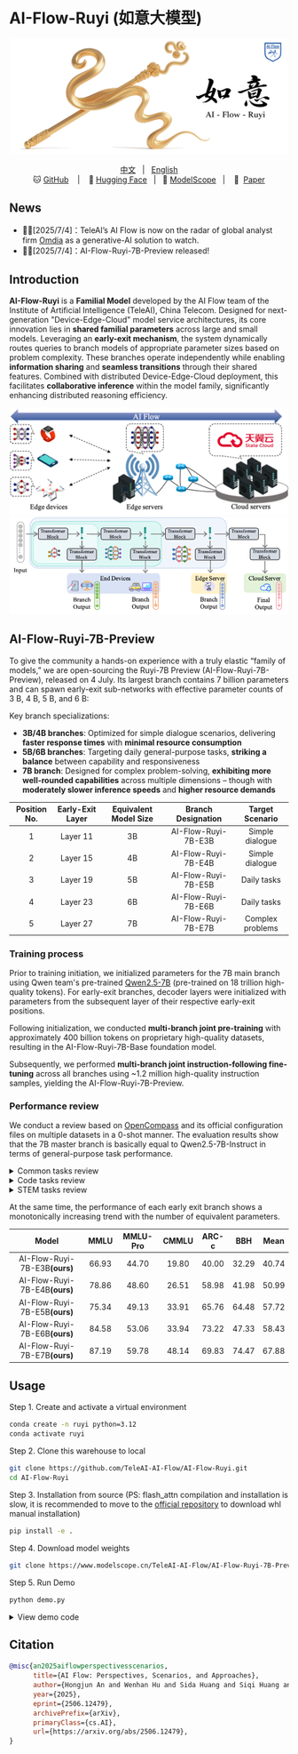 # AI-Flow-Ruyi (如意大模型)

<p align="center">
    <img src="assets/AI-Flow-Ruyi-logo.png" width="500" />
</p>

<p align="center">
        <a href="README.md">中文</a> &nbsp | &nbsp <a href="README_en.md">English</a>
        <br>
        🐱 <a href="https://github.com/TeleAI-AI-Flow/AI-Flow-Ruyi">GitHub</a> &nbsp&nbsp | &nbsp&nbsp 🤗 <a href="https://huggingface.co/TeleAI-AI-Flow/AI-Flow-Ruyi-7B-Preview0704">Hugging Face</a>&nbsp&nbsp | &nbsp&nbsp🤖 <a href="https://www.modelscope.cn/models/TeleAI-AI-Flow/AI-Flow-Ruyi-7B-Preview0704/">ModelScope</a>&nbsp&nbsp | &nbsp&nbsp 📑&nbsp <a href="https://www.arxiv.org/abs/2506.12479">Paper</a>
</p>

## News

* 🎉🎉[2025/7/4]：TeleAI’s AI Flow is now on the radar of global analyst firm [Omdia](https://omdia.tech.informa.com/om137892/on-the-radar-teleai-brings-intelligence-to-the-network-edge-through-ai-flow) as a generative-AI solution to watch.
* 🎉🎉[2025/7/4]：AI-Flow-Ruyi-7B-Preview released!

## Introduction

**AI-Flow-Ruyi** is a **Familial Model** developed by the AI Flow team  of the Institute of Artificial Intelligence (TeleAI), China Telecom. Designed for next-generation "Device-Edge-Cloud" model service architectures, its core innovation lies in **shared familial parameters** across large and small models. Leveraging an **early-exit mechanism**, the system dynamically routes queries to branch models of appropriate parameter sizes based on problem complexity. These branches operate independently while enabling **information sharing** and **seamless transitions** through their shared features. Combined with distributed Device-Edge-Cloud deployment, this facilitates **collaborative inference** within the model family, significantly enhancing distributed reasoning efficiency.

![](assets/ai-flow.png)
![](assets/ruyi_model.png)

## AI-Flow-Ruyi-7B-Preview

To give the community a hands-on experience with a truly elastic “family of models,” we are open-sourcing the Ruyi-7B Preview (AI-Flow-Ruyi-7B-Preview), released on 4 July. Its largest branch contains 7 billion parameters and can spawn early-exit sub-networks with effective parameter counts of 3 B, 4 B, 5 B, and 6 B:

Key branch specializations:
* **3B/4B branches**: Optimized for simple dialogue scenarios, delivering **faster response times** with **minimal resource consumption**
* **5B/6B branches**: Targeting daily general-purpose tasks, **striking a balance** between capability and responsiveness
* **7B branch**: Designed for complex problem-solving, **exhibiting more well-rounded capabilities** across multiple dimensions – though with **moderately slower inference speeds** and **higher resource demands**

|Position No.|Early-Exit Layer|Equivalent Model Size|Branch Designation|Target Scenario|
|:-:|:-:|:-:|:-:|:-:|
|1|Layer 11|3B|AI-Flow-Ruyi-7B-E3B|Simple dialogue|
|2|Layer 15|4B|AI-Flow-Ruyi-7B-E4B|Simple dialogue|
|3|Layer 19|5B|AI-Flow-Ruyi-7B-E5B|Daily tasks|
|4|Layer 23|6B|AI-Flow-Ruyi-7B-E6B|Daily tasks|
|5|Layer 27|7B|AI-Flow-Ruyi-7B-E7B|Complex problems|

### Training process

Prior to training initiation, we initialized parameters for the 7B main branch using Qwen team's pre-trained [Qwen2.5-7B](https://arxiv.org/abs/2412.15115) (pre-trained on 18 trillion high-quality tokens). For early-exit branches, decoder layers were initialized with parameters from the subsequent layer of their respective early-exit positions.

Following initialization, we conducted **multi-branch joint pre-training** with approximately 400 billion tokens on proprietary high-quality datasets, resulting in the AI-Flow-Ruyi-7B-Base foundation model.

Subsequently, we performed **multi-branch joint instruction-following fine-tuning** across all branches using ~1.2 million high-quality instruction samples, yielding the AI-Flow-Ruyi-7B-Preview.

### Performance review

We conduct a review based on [OpenCompass](https://github.com/open-compass/opencompass) and its official configuration files on multiple datasets in a 0-shot manner. The evaluation results show that the 7B master branch is basically equal to Qwen2.5-7B-Instruct in terms of general-purpose task performance.

<details>
<summary>Common tasks review</summary>

|Model|MMLU|MMLU-Pro|CMMLU|ARC-c|BBH|Mean|
|:-:|:-:|:-:|:-:|:-:|:-:|:-:|
|Qwen3-8B(think)|74.78|66.02|76.33|63.39|60.68|68.24|
|Qwen2.5-7B-Instruct|70.88|56.33|75.71|86.44|51.51|68.17|
|Llama-3.1-8B-Instruct|53.16|45.36|51.65|83.73|72.47|61.27|
|AI-Flow-Ruyi-7B-E7B<b>(ours)</b>|87.19|59.78|48.14|69.83|74.47|67.88|

</details>

<details>
<summary>Code tasks review</summary>

|Model|MBPP|HumanEval|LiveCodeBench|Mean|
|:-:|:-:|:-:|:-:|:-:|
|Qwen3-8B(think)|78.60|84.76|63.10|75.49|
|Qwen2.5-7B-Instruct|70.82|84.15|34.55|63.17|
|Llama3.1-8B-Instruct|68.48|63.41|8.15|46.68|
|AI-Flow-Ruyi-7B-E7B<b>(ours)</b>|66.93|64.63|30.01|53.86|

</details>

<details>
<summary>STEM tasks review</summary>

|Model|Math|GPQA|GSM-8K|Mean|
|:-:|:-:|:-:|:-:|:-:|
|Qwen3-8B(think)|83.84|38.38|93.03|71.75|
|Qwen2.5-7B-Instruct|73.66|35.35|88.48|65.83|
|Llama3.1-8B-Instruct|49.22|25.25|85.82|53.43|
|AI-Flow-Ruyi-7B-E7B<b>(ours)</b>|44.94|24.75|81.65|50.45|

</details>


At the same time, the performance of each early exit branch shows a monotonically increasing trend with the number of equivalent parameters.

|Model|MMLU|MMLU-Pro|CMMLU|ARC-c|BBH|Mean|
|:-:|:-:|:-:|:-:|:-:|:-:|:-:|
|AI-Flow-Ruyi-7B-E3B<b>(ours)</b>|66.93|44.70|19.80|40.00|32.29|40.74|
|AI-Flow-Ruyi-7B-E4B<b>(ours)</b>|78.86|48.60|26.51|58.98|41.98|50.99|
|AI-Flow-Ruyi-7B-E5B<b>(ours)</b>|75.34|49.13|33.91|65.76|64.48|57.72|
|AI-Flow-Ruyi-7B-E6B<b>(ours)</b>|84.58|53.06|33.94|73.22|47.33|58.43|
|AI-Flow-Ruyi-7B-E7B<b>(ours)</b>|87.19|59.78|48.14|69.83|74.47|67.88|

## Usage

Step 1. Create and activate a virtual environment

```sh
conda create -n ruyi python=3.12
conda activate ruyi
```

Step 2. Clone this warehouse to local

```sh
git clone https://github.com/TeleAI-AI-Flow/AI-Flow-Ruyi.git
cd AI-Flow-Ruyi
```

Step 3. Installation from source (PS: flash_attn compilation and installation is slow, it is recommended to move to the [official repository](https://github.com/Dao-AILab/flash-attention/releases/tag/v2.7.4.post1) to download whl manual installation)

```sh
pip install -e .
```

Step 4. Download model weights

```sh
git clone https://www.modelscope.cn/TeleAI-AI-Flow/AI-Flow-Ruyi-7B-Preview0704.git models/AI-Flow-Ruyi-7B-Preview0704
```

Step 5. Run Demo

```sh
python demo.py
```

<details>
<summary>View demo code</summary>

```py
import torch
from ruyi.global_var import set_global_val
from transformers import GenerationConfig
from transformers import AutoModelForCausalLM, AutoTokenizer


model_path = f"models/AI-Flow-Ruyi-7B-Preview0704"
tokenizer = AutoTokenizer.from_pretrained(model_path, trust_remote_code=True)
model = AutoModelForCausalLM.from_pretrained(model_path, trust_remote_code=True, attn_implementation='flash_attention_2', torch_dtype=torch.bfloat16).to('cuda')


generation_config = GenerationConfig(
    do_sample=True,                  
    top_k=30,                        
    top_p=0.95,                      
    temperature=0.6,                 
    repetition_penalty=1.2,          
    no_repeat_ngram_size=3,          
    max_new_tokens=8192
)

# input text
messages = [
    {"role": "user", "content": "Introduce yourself."},
]

# Apply chat_template template
prompt = tokenizer.apply_chat_template(messages, tokenize=False, add_generation_prompt=True)
inputs = tokenizer(prompt, return_tensors="pt")

# Model Generation
with torch.no_grad():
    # Setting the early exit point
    # - 11: First early exit point corresponding to about 3B.
    # - 15: second early exit point, corresponding to approximately 4B.
    # - 19: third early exit point, corresponding to about 5B.
    # - 23: fourth early exit point, corresponding to approximately 6B.
    # - 27: fifth early exit point, corresponding to about 7B.
    set_global_val("early_exit_point", 11)  

    output = model.generate(
        inputs["input_ids"].to('cuda'),
        generation_config=generation_config
    )

# Decode and print results
generated_text = tokenizer.decode(output[0], skip_special_tokens=False)
print(generated_text)
```

</details>

## Citation

```bibtex
@misc{an2025aiflowperspectivesscenarios,
      title={AI Flow: Perspectives, Scenarios, and Approaches}, 
      author={Hongjun An and Wenhan Hu and Sida Huang and Siqi Huang and Ruanjun Li and Yuanzhi Liang and Jiawei Shao and Yiliang Song and Zihan Wang and Cheng Yuan and Chi Zhang and Hongyuan Zhang and Wenhao Zhuang and Xuelong Li},
      year={2025},
      eprint={2506.12479},
      archivePrefix={arXiv},
      primaryClass={cs.AI},
      url={https://arxiv.org/abs/2506.12479}, 
}
```
